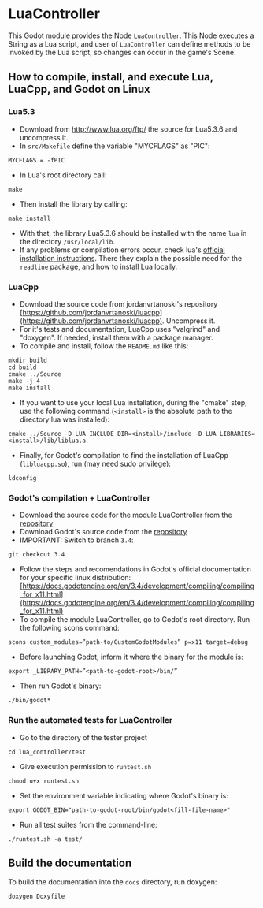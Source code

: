 # LuaController
This Godot module provides the Node `LuaController`. This Node executes a String as a Lua script, and user of `LuaController` can define methods to be invoked by the Lua script, so changes can occur in the game's Scene.

## How to compile, install, and execute Lua, LuaCpp, and Godot on Linux

### Lua5.3
 - Download from http://www.lua.org/ftp/ the source for Lua5.3.6 and uncompress it.
 - In `src/Makefile` define the variable "MYCFLAGS" as "PIC":
```
MYCFLAGS = -fPIC
```
 - In Lua's root directory call:
 ```
 make
 ```
 - Then install the library by calling:
 ```
 make install
 ```
 - With that, the library Lua5.3.6 should be installed with the name `lua` in the directory `/usr/local/lib`.
 - If any problems or compilation errors occur, check lua's [official installation instructions](https://www.lua.org/manual/5.3/readme.html). There they explain the possible need for the `readline` package, and how to install Lua locally.

### LuaCpp 
 - Download the source code from jordanvrtanoski's repository [https://github.com/jordanvrtanoski/luacpp](https://github.com/jordanvrtanoski/luacpp). Uncompress it.
 - For it's tests and documentation, LuaCpp uses "valgrind" and "doxygen". If needed, install them with a package manager.
 - To compile and install, follow the `README.md` like this:
 ```
 mkdir build
 cd build
 cmake ../Source
 make -j 4
 make install
 ```
 - If you want to use your local Lua installation, during the "cmake" step, use the following command (`<install>` is the absolute path to the directory lua was installed):
 ```
 cmake ../Source -D LUA_INCLUDE_DIR=<install>/include -D LUA_LIBRARIES=<install>/lib/liblua.a
 ```
 - Finally, for Godot's compilation to find the installation of LuaCpp (`libluacpp.so`), run (may need sudo privilege):
 ```
 ldconfig
 ```
 ### Godot's compilation + LuaController
 - Download the source code for the module LuaController from the [repository](https://github.com/RogLeite/CustomGodotModules)
 - Download Godot's  source code from the [repository](https://github.com/godotengine/godot)
 - IMPORTANT: Switch to branch `3.4`:
 ```
 git checkout 3.4
 ```
 - Follow the steps and recomendations in Godot's official documentation for your specific linux distribution: [https://docs.godotengine.org/en/3.4/development/compiling/compiling_for_x11.html](https://docs.godotengine.org/en/3.4/development/compiling/compiling_for_x11.html)
 - To compile the module LuaController, go to Godot's root directory. Run the following scons command:
 ```
 scons custom_modules=”path-to/CustomGodotModules” p=x11 target=debug
 ```
 - Before launching Godot, inform it where the binary for the module is:
 ```
 export _LIBRARY_PATH=”<path-to-godot-root>/bin/”
 ```
 - Then run Godot's binary:
 ```
 ./bin/godot*
 ```

### Run the automated tests for LuaController
 - Go to the directory of the tester project
 ```
 cd lua_controller/test
 ```
 - Give execution permission to `runtest.sh`
 ```
 chmod u+x runtest.sh
 ```
 - Set the environment variable indicating where Godot's binary is:
 ```
 export GODOT_BIN="path-to-godot-root/bin/godot<fill-file-name>" 
 ```
 - Run all test suites from the command-line:
 ```
 ./runtest.sh -a test/ 
 ```
 
 ## Build the documentation
 To build the documentation into the `docs` directory, run doxygen:
 ```
 doxygen Doxyfile
 ```
